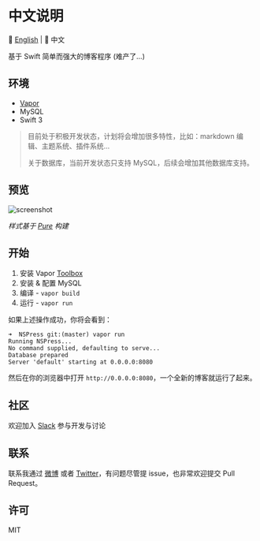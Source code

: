# 中文说明 

📖 [English](https://github.com/isaced/NSPress) | 📖 中文

基于 Swift 简单而强大的博客程序 (难产了...)

## 环境

- [Vapor](https://vapor.codes)
- MySQL
- Swift 3

> 目前处于积极开发状态，计划将会增加很多特性，比如：markdown 编辑、主题系统、插件系统...
> 
> 关于数据库，当前开发状态只支持 MySQL，后续会增加其他数据库支持。

## 预览

![screenshot](http://ww1.sinaimg.cn/large/006y8mN6gw1faa6uexw9nj31kw1b312e.jpg)

*样式基于 [Pure](http://purecss.io/) 构建*

## 开始

1. 安装 Vapor [Toolbox](https://vapor.github.io/documentation/getting-started/install-toolbox.html#install-toolbox)
2. 安装 & 配置 MySQL
3. 编译 - `vapor build`
4. 运行 - `vapor run`

如果上述操作成功，你将会看到：

```
➜  NSPress git:(master) vapor run
Running NSPress...
No command supplied, defaulting to serve...
Database prepared
Server 'default' starting at 0.0.0.0:8080
```

然后在你的浏览器中打开 `http://0.0.0.0:8080`，一个全新的博客就运行了起来。

## 社区

欢迎加入 [Slack](https://nspress.slack.com/) 参与开发与讨论

## 联系

联系我通过 [微博](http://weibo.com/2034474825) 或者 [Twitter](https://twitter.com/isacedx)，有问题尽管提 issue，也非常欢迎提交 Pull Request。

## 许可

MIT
